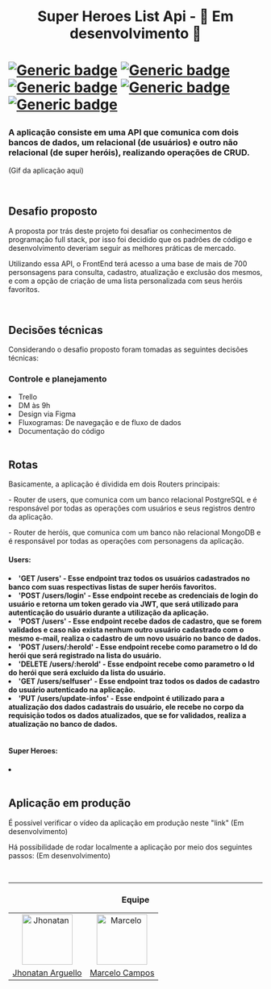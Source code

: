 <h1 align="center">Super Heroes List Api - 🚧 Em desenvolvimento 🚧<h1>

[![Generic badge](https://img.shields.io/badge/Status-In%20Progress-yellow?style=for-the-badge&logo=appveyor)](https://shields.io/)
[![Generic badge](https://img.shields.io/badge/Integration-MongoDB%20PostgreSQL-blue?style=for-the-badge&logo=appveyor)](https://shields.io/)
[![Generic badge](https://img.shields.io/badge/Develop-NodeJs-green?style=for-the-badge&logo=appveyor)](https://shields.io/)
[![Generic badge](https://img.shields.io/badge/Develop-Express-yellow?style=for-the-badge&logo=appveyor)](https://shields.io/)
[![Generic badge](https://img.shields.io/badge/Develop-REST%20RESTful-red?style=for-the-badge&logo=appveyor)](https://shields.io/)
 
<h3>A aplicação consiste em uma API que comunica com dois bancos de dados, um relacional (de usuários) e outro não relacional (de super heróis), realizando operações de CRUD.</h3>
  
  (Gif da aplicação aqui)
  
<br>
  
<h2>Desafio proposto</h2>

<p>A proposta por trás deste projeto foi desafiar os conhecimentos de programação full stack, por isso foi decidido que os padrões de código e desenvolvimento deveriam seguir as melhores práticas de mercado.</p>

<p>Utilizando essa API, o FrontEnd terá acesso a uma base de mais de 700 personsagens para consulta, cadastro, atualização e exclusão dos mesmos, e com a opção de criação de uma lista personalizada com seus heróis favoritos.</p>
<br>

<h2>Decisões técnicas</h2>
  
<p>Considerando o desafio proposto foram tomadas as seguintes decisões técnicas:</p>

  
<h3>Controle e planejamento</h3>

<li>Trello</li>
<li>DM às 9h</li>
<li>Design via Figma</li>
<li>Fluxogramas: De navegação e de fluxo de dados</li>
<li>Documentação do código</>
<br>
<br>

<h2>Rotas</h2>
<p>Basicamente, a aplicação é dividida em dois Routers principais:</p>
<p> - Router de users, que comunica com um banco relacional PostgreSQL e é responsável por todas as operações com usuários e seus registros dentro da aplicação.</p>
<p> - Router de heróis, que comunica com um banco não relacional MongoDB e é responsável por todas as operações com personagens da aplicação.</p>

<h4>Users:<h4>
<li>'GET /users' - Esse endpoint traz todos os usuários cadastrados no banco com suas respectivas listas de super heróis favoritos.</li>
<li>'POST /users/login' - Esse endpoint recebe as credenciais de login do usuário e retorna um token gerado via JWT, que será utilizado para autenticação do usuário durante a utilização da aplicação.</li>
<li>'POST /users' - Esse endpoint recebe dados de cadastro, que se forem validados e caso não exista nenhum outro usuário cadastrado com o mesmo e-mail, realiza o cadastro de um novo usuário no banco de dados.</li>
<li>'POST /users/:heroId' - Esse endpoint recebe como parametro o Id do herói que será registrado na lista do usuário.</li>
<li>'DELETE /users/:heroId' - Esse endpoint recebe como parametro o Id do herói que será excluido da lista do usuário.</li>
<li>'GET /users/selfuser' - Esse endpoint traz todos os dados de cadastro do usuário autenticado na aplicação.</li>
<li>'PUT /users/update-infos' - Esse endpoint é utilizado para a atualização dos dados cadastrais do usuário, ele recebe no corpo da requisição todos os dados atualizados, que se for validados, realiza a atualização no banco de dados.</li>

<br>

<h4>Super Heroes:<h4>
<li></li

<br>
<br>
 
<h2>Aplicação em produção</h2>
  
<p>É possível verificar o vídeo da aplicação em produção neste "link" (Em desenvolvimento)</p>

<p>Há possibilidade de rodar localmente a aplicação por meio dos seguintes passos: (Em desenvolvimento)</p>
 <br>

<hr>
  
<h3 align=center>Equipe</h3>

<table align=center>
  <tr>
    <td align="center">
      <a href="https://github.com/jiarguello">
        <img width='100px' src='https://avatars.githubusercontent.com/u/72360446?v=4' Alt= Jhonatan Perfil>
      </a>
    </td>  
    <td align="center">
      <a href="https://github.com/marcelocampos66"> 
        <img width='100px' src='https://avatars.githubusercontent.com/u/31359152?s=60&v=4' Alt= Marcelo Perfil>
      </a>
    </td>
  </tr>
  <tr>
    <td>
      <a href="https://github.com/jiarguello">
        Jhonatan Arguello
      </a>   
    </td>
    <td>
      <a href="https://github.com/marcelocampos66"> 
        Marcelo Campos
      </a>
    </td>
  </tr>
</table>
